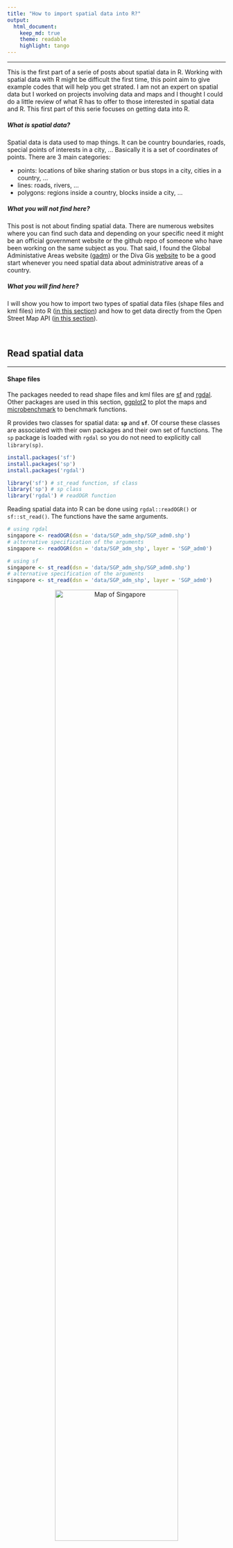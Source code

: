 ```yaml
---
title: "How to import spatial data into R?"
output:
  html_document:
    keep_md: true
    theme: readable
    highlight: tango
---
```






---

This is the first part of a serie of posts about spatial data in R. Working with spatial data with R might be difficult the first time, this point aim to give example codes that will help you get strated. I am not an expert on spatial data but I worked on projects involving data and maps and I thought I could do a little review of what R has to offer to those interested in spatial data and R. This first part of this serie focuses on getting data into R.

##### _What is spatial data?_

Spatial data is data used to map things. It can be country boundaries, roads, special points of interests in a city, ... Basically it is a set of coordinates of points. There are 3 main categories:

+ points: locations of bike sharing station or bus stops in a city, cities in a country, ...
+ lines: roads, rivers, ...
+ polygons: regions inside a country, blocks inside a city, ...

##### _What you will not find here?_

This post is not about finding spatial data. There are numerous websites where you can find such data and depending on your specific need it might be an official government website or the github repo of someone who have been working on the same subject as you. That said, I found the Global Administative Areas website ([gadm](http://gadm.org/)) or the Diva Gis [website](http://www.diva-gis.org/gdata) to be a good start whenever you need spatial data about administrative areas of a country.

##### _What you will find here?_

I will show you how to import two types of spatial data files (shape files and kml files) into R ([in this section](#read-spatial-data)) and how to get data directly from the Open Street Map API ([in this section](#get-spatial-data-using-an-api)).

<br>

## Read spatial data

---

#### Shape files

The packages needed to read shape files and kml files are [sf](https://CRAN.R-project.org/package=sf) and [rgdal](https://CRAN.R-project.org/package=rgdal). Other packages are used in this section, [ggplot2](https://CRAN.R-project.org/package=ggplot2) to plot the maps and [microbenchmark](https://CRAN.R-project.org/package=microbenchmark) to benchmark functions. 

R provides two classes for spatial data: __`sp`__ and __`sf`__. Of course these classes are associated with their own packages and their own set of functions. The `sp` package is loaded with `rgdal` so you do not need to explicitly call `library(sp)`. 


```r
install.packages('sf')
install.packages('sp')
install.packages('rgdal')

library('sf') # st_read function, sf class
library('sp') # sp class
library('rgdal') # readOGR function
```

Reading spatial data into R can be done using `rgdal::readOGR()` or `sf::st_read()`. The functions have the same arguments. 


```r
# using rgdal
singapore <- readOGR(dsn = 'data/SGP_adm_shp/SGP_adm0.shp')
# alternative specification of the arguments
singapore <- readOGR(dsn = 'data/SGP_adm_shp', layer = 'SGP_adm0')

# using sf
singapore <- st_read(dsn = 'data/SGP_adm_shp/SGP_adm0.shp')
# alternative specification of the arguments
singapore <- st_read(dsn = 'data/SGP_adm_shp', layer = 'SGP_adm0')
```

<div class="figure" style="text-align: center">
<img src="import_files/figure-html/singapore_map-1.png" alt="Map of Singapore" width="75%" />
<p class="caption">Map of Singapore</p>
</div>

The `dsn` argument can contain either the .shp filename or the path to the folder with the shape files. The two ways are completely equivalent. When giving `dsn` as a folder path, it is not mandatory to provide `layer` but if the folder contains more than one shape then the first one is read with a warning. Specifying the layer ensures you read what you want. 

#### Kml files

Spatial data can also come as a kml file. It is read the same way as before, using either `rgdal::readOGR()` or `sf::st_read()`. 


```r
# using rgdal 
singapore <- readOGR(dsn = 'data/singapore_areas.kml')

# using sf
singapore <- st_read(dsn = 'data/singapore_areas.kml')
```

#### Benchmark

If speed is a concern to you, here is a benchmark of the two ways to read spatial data for the two different files. The results are obtained with a macbook pro, Intel Core i7, 2,5 GHz, 16GB of ram.


```r
readOGR_kml <- function() readOGR(dsn = 'data/singapore_areas.kml')
st_read_kml <- function() st_read(dsn = 'data/singapore_areas.kml')
readOGR_shp <- function() readOGR(dsn = 'data/singapore_areas')
st_read_shp <- function() st_read(dsn = 'data/singapore_areas')
microbenchmark(st_read_shp(), st_read_kml(), readOGR_shp(), readOGR_kml(), times = 50)
# Unit: milliseconds
#        expr         min          lq       mean     median         uq        max neval  cld
# kml_rgdal() 1307.999737 1351.141718 1376.21199 1377.21967 1400.41824 1442.55815    50    d
#    kml_sf()   75.023978   78.904805   82.97262   82.57872   86.00686   93.08332    50  b  
# shp_rgdal()  758.045765  815.433999  827.97331  829.29199  842.02652  880.32384    50   c 
#    shp_sf()    9.584409    9.974714   10.53054   10.33558   10.90389   13.62025    50 a 
```

<div class="figure" style="text-align: center">
<img src="import_files/figure-html/benchamrk_import_plot-1.png" alt="Processing times in milliseconds (log-scale)." width="50%" />
<p class="caption">Processing times in milliseconds (log-scale).</p>
</div>

Clearly `sf::st_read()` is faster. Reading _shp_ files is faster than reading _kml_ file although note that [this vignette](https://cran.r-project.org/web/packages/sf/vignettes/sf1.html#benchmarks) gives different results.

<br>

## Get spatial data using an API

---

Spatial data can also be directly imported into R using the [osmdata](https://cran.r-project.org/web/packages/osmdata/index.html) and the [osrm](https://cran.r-project.org/web/packages/osrm/index.html) packages. 


```r
install.packages('osmdata')
install.packages('osrm')

library('osmdata')
library('osrm')
```

#### Spatial elements

`osmdata` package can be used to extract data from the Open Street Map api. Pretty much every information about an area can be extracted (roads, boundaries, rivers, buildings, ...). The complete list of items can be found [here](https://wiki.openstreetmap.org/wiki/Map_Features).

To get data you define a bounding box (basically the min and max coordinates of the area you want data about) and then you call the API to extract a specific types of data (highways, trees, ...). Finally you build your spatial object. 

Here the streets in the area of Singapore are extracted. 


```r
# singapore bounding box
singapore_bbox <- matrix(c(103.604201, 
                           1.182086, 
                           104.089178, 
                           1.477715), nrow = 2)

# get the streets inside the bbox
query <- opq(bbox = singapore_bbox)
query <- add_osm_feature(opq = query, 
                         key = 'highway')

# create sf object from the query and keep lines (as highway are stored as lines)
streets <- osmdata_sf(q = query)
streets <- streets$osm_lines
```

<div class="figure" style="text-align: center">
<img src="import_files/figure-html/streets_map-1.png" alt="Streets of Singapore" width="75%" />
<p class="caption">Streets of Singapore</p>
</div>

Notice that we provided a rectangular bounding box so we also get streets that are outside Singapore. It is possible to only keep streets inside Singapore using `sf::st_covers()`. An example of how to use this function will be given in the part II of this serie, _Manipulate spatial data with R_. 

#### Shortest route

`osrm` package can be used to get the shortest route between two points. It also gives the distance and the estimated transport time associated with this route. The function is `osrm::osrmRoute()`.


```r
# extract shortest path between two points
shotest_path <- osrmRoute(src = c(1, 103.864325, 1.281949),
                          dst = c(2, 103.874916, 1.305004),
                          sp = TRUE)
```

The shortest paths between two pairs of points in Singapore are extracted. 

<div class="figure" style="text-align: center">
<img src="import_files/figure-html/shortest_map-1.png" alt="Shortest paths between two sets of points in Singapore." width="75%" />
<p class="caption">Shortest paths between two sets of points in Singapore.</p>
</div>

#### Isochrone

Isochrone maps are maps displaying the areas reachable in a certain amount of time from one specific point. 

Here I get the areas within 10 and 15 minutes driving around 3 points in singapore. 


```r
isochrone <- osrmIsochrone(loc = c(1, 103.864325, 1.281949),
                           breaks = c(0, 5, 10, 15))
```

<div class="figure" style="text-align: center">
<img src="import_files/figure-html/osrm_iso_plot-1.png" alt="Isochrones for 3 different points. Areas within 10 and 15 minutes are displayed." width="75%" />
<p class="caption">Isochrones for 3 different points. Areas within 10 and 15 minutes are displayed.</p>
</div>

<br>

## Conclusion

If you followed this post all the way here I hope that you are now able to properly import data into R. I only presented functions to get data from the Open Street Map API but there are also numerous other packages that can be used to get data from Google Maps ([mapsapi](https://CRAN.R-project.org/package=mapsapi), [googleway](https://CRAN.R-project.org/package=googleway), ...). This packages have great documentation and it should be easy to use them.

The second part of this serie will be about manipulating spatial data with R. 

<br>

<cite> -- Mathieu Marauri</cite>
